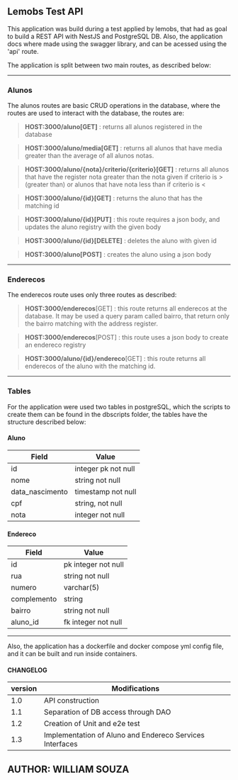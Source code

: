 ## Lemobs Test API 

This application was build during a test applied by lemobs, that had as goal to build a REST API
with NestJS and PostgreSQL DB. Also, the application docs where made using the swagger library, and 
can be acessed using the 'api' route. 

The application is split between two main routes, as described below:
***
### **Alunos**

The alunos routes are basic CRUD operations in the database, where the routes are used to interact with the database, the routes are:

> **HOST:3000/aluno[GET]** : returns all alunos registered in the database

> **HOST:3000/aluno/media[GET]** : returns all alunos that have media greater than the average of all alunos notas.

> **HOST:3000/aluno/{nota}/criterio/{criterio}[GET]** : returns all alunos that have the register nota greater than the nota given if criterio is > (greater than) or alunos that have nota less than if criterio is <

> **HOST:3000/aluno/{id}[GET]** : returns the aluno that has the matching id 

> **HOST:3000/aluno/{id}[PUT]** : this route requires a json body, and updates the aluno registry with the given body

> **HOST:3000/aluno/{id}[DELETE]** : deletes the aluno with given id

> **HOST:3000/aluno[POST]** : creates the aluno using a json body
***
### **Enderecos**

The enderecos route uses only three routes as described:

> **HOST:3000/enderecos**[GET] : this route returns all enderecos at the database. It may be used a query param called bairro, that return only the bairro matching with the address register.

> **HOST:3000/enderecos**[POST] : this route uses a json body to create an endereco registry

> **HOST:3000/aluno/{id}/endereco**[GET] : this route returns all enderecos of the aluno with the matching id.

***

### Tables

For the application were used two tables in postgreSQL, which the scripts to create them can be found in the dbscripts folder, the tables have the structure described below:

#### Aluno
|Field | Value |
-------|--------|
id     | integer pk not null |
nome| string not null|
data_nascimento| timestamp not null|
cpf| string, not null|
nota| integer not null|

#### Endereco
|Field | Value |
-------|--------|
id| pk integer not null|
rua| string not null|
numero| varchar(5)|
complemento| string |
bairro| string not null|
aluno_id| fk integer not null|

***

Also, the application has a dockerfile and docker compose yml config file, and it can be built and run inside containers.

#### CHANGELOG

|version| Modifications|
--------|--------------|
1.0| API construction|
1.1| Separation of DB access through DAO|
1.2| Creation of Unit and e2e test|
1.3| Implementation of Aluno and Endereco Services Interfaces|

## AUTHOR: WILLIAM SOUZA